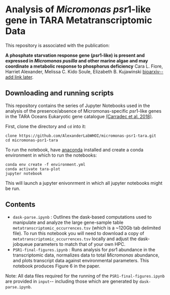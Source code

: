 # Analysis of *Micromonas psr*1-like gene in TARA Metatranscriptomic Data 

This repository is associated with the publication: 

**A phosphate starvation response gene (*psr*1-like) is present and expressed in *Micromonas pusilla* 
and other marine algae and may coordinate a metabolic response to phosphorus deficiency** 
Cara L. Fiore, Harriet Alexander, Melissa C. Kido Soule, Elizabeth B. Kujawinski [bioarxiv-- add link later](link). 

## Downloading and running scripts

This repository contains the series of Jupyter Notebooks used in the analysis of the presence/absence of Micromonas-specific *psr*1-like genes 
in the TARA Oceans Eukaryotic gene catalogue [(Carradec et al. 2018)](https://www.nature.com/articles/s41467-017-02342-1). 

First, clone the directory and `cd` into it: 

```
clone https://github.com/AlexanderLabWHOI/micromonas-psr1-tara.git
cd micromonas-psr1-tara
```

To run the notebook, have [anaconda](https://www.anaconda.com/download/) installed and create a conda environment in which to run
the notebooks: 

```
conda env create -f environment.yml     
conda activate tara-plot
jupyter notebook
```

This will launch a jupyter enivonrment in which all jupyter notebooks might be run. 

## Contents
- `dask-parse.ipynb` : Outlines the dask-based computations used to manipulate and analyze the large
gene-sample table `metatranscriptomic_occurrences.tsv` (which is a ~120Gb tab delimited file). To run this notebook you will 
need to download a copy of `metatranscriptomic_occurrences.tsv` locally and adjust the dask-jobqueue parameters to match that 
of your own HPC. 
- `PSR1-final-figures.ipynb` : Runs analysis for *psr*1 abundance in the transcriptomic data, normalizes data to total *Micromonas* abundance, 
and plots transcript data against environmental parameters. This notebook produces Figure 6 in the paper. 

Note: All data files required for the running of the `PSR1-final-figures.ipynb` are provided in `input`-- including those which 
are generated by `dask-parse.ipynb`. 
